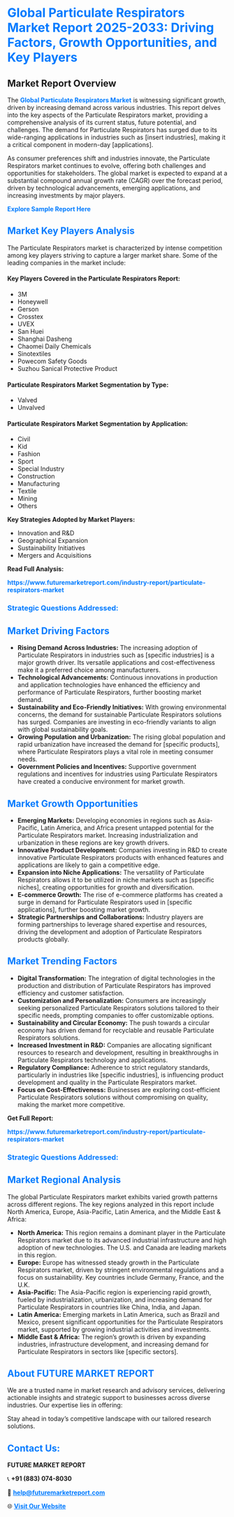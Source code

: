 <h1 style="color: #007BFF;">Global Particulate Respirators Market Report 2025-2033: Driving Factors, Growth Opportunities, and Key Players</h1>

<section id="overview">
<h2>Market Report Overview</h2>
<p>The <a href="https://www.futuremarketreport.com/industry-report/particulate-respirators-market" style="color: #007BFF; text-decoration: none;"><strong>Global Particulate Respirators Market</strong></a> is witnessing significant growth, driven by increasing demand across various industries. This report delves into the key aspects of the Particulate Respirators market, providing a comprehensive analysis of its current status, future potential, and challenges. The demand for Particulate Respirators has surged due to its wide-ranging applications in industries such as [insert industries], making it a critical component in modern-day [applications].</p>
<p>As consumer preferences shift and industries innovate, the Particulate Respirators market continues to evolve, offering both challenges and opportunities for stakeholders. The global market is expected to expand at a substantial compound annual growth rate (CAGR) over the forecast period, driven by technological advancements, emerging applications, and increasing investments by major players.</p>
</section>

<section id="overview">
<p><a href="https://www.futuremarketreport.com/request-sample/reportId=110030" style="color: #007BFF; text-decoration: none;"><strong>Explore Sample Report Here</strong></a></p>
</section>

<section id="key-players">
<h2 style="color: #007BFF;">Market Key Players Analysis</h2>
<p>The Particulate Respirators market is characterized by intense competition among key players striving to capture a larger market share. Some of the leading companies in the market include:</p>
<h4>Key Players Covered in the Particulate Respirators Report:</h4>
<ul><li>3M</li><li>Honeywell</li><li>Gerson</li><li>Crosstex</li><li>UVEX</li><li>San Huei</li><li>Shanghai Dasheng</li><li>Chaomei Daily Chemicals</li><li>Sinotextiles</li><li>Powecom Safety Goods</li><li>Suzhou Sanical Protective Product</li></ul>
<h4>Particulate Respirators Market Segmentation by Type:</h4>
<ul><li>Valved</li><li>Unvalved</li></ul>

<h4>Particulate Respirators Market Segmentation by Application:</h4>
<ul><li>Civil</li><li>Kid</li><li>Fashion</li><li>Sport</li><li>Special Industry</li><li>Construction</li><li>Manufacturing</li><li>Textile</li><li>Mining</li><li>Others</li></ul>
<p><strong>Key Strategies Adopted by Market Players:</strong></p>
<ul>
<li>Innovation and R&D</li>
<li>Geographical Expansion</li>
<li>Sustainability Initiatives</li>
<li>Mergers and Acquisitions</li>
</ul>
</section>

<section>
<p><strong>Read Full Analysis: </strong></p><a href="https://www.futuremarketreport.com/industry-report/particulate-respirators-market" style="color: #007BFF; text-decoration: none;"><strong>https://www.futuremarketreport.com/industry-report/particulate-respirators-market</strong></a>
<h3 style="color: #007BFF;">Strategic Questions Addressed:</h3>
</section>

<section id="driving-factors">
<h2 style="color: #007BFF;">Market Driving Factors</h2>
<ul>
<li><strong>Rising Demand Across Industries:</strong> The increasing adoption of Particulate Respirators in industries such as [specific industries] is a major growth driver. Its versatile applications and cost-effectiveness make it a preferred choice among manufacturers.</li>
<li><strong>Technological Advancements:</strong> Continuous innovations in production and application technologies have enhanced the efficiency and performance of Particulate Respirators, further boosting market demand.</li>
<li><strong>Sustainability and Eco-Friendly Initiatives:</strong> With growing environmental concerns, the demand for sustainable Particulate Respirators solutions has surged. Companies are investing in eco-friendly variants to align with global sustainability goals.</li>
<li><strong>Growing Population and Urbanization:</strong> The rising global population and rapid urbanization have increased the demand for [specific products], where Particulate Respirators plays a vital role in meeting consumer needs.</li>
<li><strong>Government Policies and Incentives:</strong> Supportive government regulations and incentives for industries using Particulate Respirators have created a conducive environment for market growth.</li>
</ul>
</section>

<section id="growth-opportunities">
<h2 style="color: #007BFF;">Market Growth Opportunities</h2>
<ul>
<li><strong>Emerging Markets:</strong> Developing economies in regions such as Asia-Pacific, Latin America, and Africa present untapped potential for the Particulate Respirators market. Increasing industrialization and urbanization in these regions are key growth drivers.</li>
<li><strong>Innovative Product Development:</strong> Companies investing in R&D to create innovative Particulate Respirators products with enhanced features and applications are likely to gain a competitive edge.</li>
<li><strong>Expansion into Niche Applications:</strong> The versatility of Particulate Respirators allows it to be utilized in niche markets such as [specific niches], creating opportunities for growth and diversification.</li>
<li><strong>E-commerce Growth:</strong> The rise of e-commerce platforms has created a surge in demand for Particulate Respirators used in [specific applications], further boosting market growth.</li>
<li><strong>Strategic Partnerships and Collaborations:</strong> Industry players are forming partnerships to leverage shared expertise and resources, driving the development and adoption of Particulate Respirators products globally.</li>
</ul>
</section>

<section id="trending-factors">
<h2 style="color: #007BFF;">Market Trending Factors</h2>
<ul>
<li><strong>Digital Transformation:</strong> The integration of digital technologies in the production and distribution of Particulate Respirators has improved efficiency and customer satisfaction.</li>
<li><strong>Customization and Personalization:</strong> Consumers are increasingly seeking personalized Particulate Respirators solutions tailored to their specific needs, prompting companies to offer customizable options.</li>
<li><strong>Sustainability and Circular Economy:</strong> The push towards a circular economy has driven demand for recyclable and reusable Particulate Respirators solutions.</li>
<li><strong>Increased Investment in R&D:</strong> Companies are allocating significant resources to research and development, resulting in breakthroughs in Particulate Respirators technology and applications.</li>
<li><strong>Regulatory Compliance:</strong> Adherence to strict regulatory standards, particularly in industries like [specific industries], is influencing product development and quality in the Particulate Respirators market.</li>
<li><strong>Focus on Cost-Effectiveness:</strong> Businesses are exploring cost-efficient Particulate Respirators solutions without compromising on quality, making the market more competitive.</li>
</ul>
</section>

<section>
<p><strong>Get Full Report: </strong></p><a href="https://www.futuremarketreport.com/industry-report/particulate-respirators-market" style="color: #007BFF; text-decoration: none;"><strong>https://www.futuremarketreport.com/industry-report/particulate-respirators-market</strong></a>
<h3 style="color: #007BFF;">Strategic Questions Addressed:</h3>
</section>


<section id="regional-analysis">
<h2 style="color: #007BFF;">Market Regional Analysis</h2>
<p>The global Particulate Respirators market exhibits varied growth patterns across different regions. The key regions analyzed in this report include North America, Europe, Asia-Pacific, Latin America, and the Middle East & Africa:</p>
<ul>
<li><strong>North America:</strong> This region remains a dominant player in the Particulate Respirators market due to its advanced industrial infrastructure and high adoption of new technologies. The U.S. and Canada are leading markets in this region.</li>
<li><strong>Europe:</strong> Europe has witnessed steady growth in the Particulate Respirators market, driven by stringent environmental regulations and a focus on sustainability. Key countries include Germany, France, and the U.K.</li>
<li><strong>Asia-Pacific:</strong> The Asia-Pacific region is experiencing rapid growth, fueled by industrialization, urbanization, and increasing demand for Particulate Respirators in countries like China, India, and Japan.</li>
<li><strong>Latin America:</strong> Emerging markets in Latin America, such as Brazil and Mexico, present significant opportunities for the Particulate Respirators market, supported by growing industrial activities and investments.</li>
<li><strong>Middle East & Africa:</strong> The region’s growth is driven by expanding industries, infrastructure development, and increasing demand for Particulate Respirators in sectors like [specific sectors].</li>
</ul>
</section>

<footer>
<h2 style="color: #007BFF;">About FUTURE MARKET REPORT</h2>
<p>We are a trusted name in market research and advisory services, delivering actionable insights and strategic support to businesses across diverse industries. Our expertise lies in offering:</p>

<p>Stay ahead in today’s competitive landscape with our tailored research solutions.</p>

<h2 style="color: #007BFF;">Contact Us:</h2>
<p><strong>FUTURE MARKET REPORT</strong></p>
<p>📞 <strong>+91 (883) 074-8030</strong></p>
<p>📧 <strong><a href="mailto:help@futuremarketreport.com" style="color: #007BFF;">help@futuremarketreport.com</a></strong></p>
<p>🌐 <strong><a href="https://www.futuremarketreport.com/" style="color: #007BFF;">Visit Our Website</a></strong></p>
</footer>